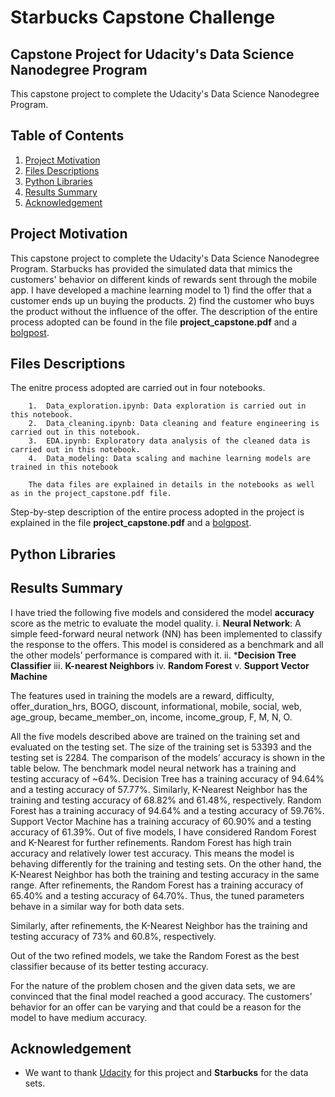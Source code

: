 # Starbucks Capstone Challenge
## Capstone Project for Udacity's Data Science Nanodegree Program

This capstone project to complete the Udacity's Data Science Nanodegree Program. 

## Table of Contents

1. [Project Motivation](#project_motivation)
2. [Files Descriptions](#files_descriptions)
3. [Python Libraries](#python_libraries)
4. [Results Summary](#results_summary)
5. [Acknowledgement](#acknowledgement)

<a name="project_motivation"></a>
## Project Motivation
This capstone project to complete the Udacity's Data Science Nanodegree Program. Starbucks has provided the simulated data that mimics the customers' behavior on different kinds of rewards sent through the mobile app. I have developed a machine learning model to 1) find the offer that a customer ends up un buying the products. 2) find the customer who buys the product without the influence of the offer. The description of the entire process adopted can be found in the file   **project_capstone.pdf** and a [bolgpost](https://anup-pandey123.medium.com/starbucks-capstone-challenge-4a763b207985).

<a name="files_descriptions"></a>
## Files Descriptions

The enitre process adopted are carried out in four notebooks.
    
        1.  Data_exploration.ipynb: Data exploration is carried out in this notebook.
        2.  Data_cleaning.ipynb: Data cleaning and feature engineering is carried out in this notebook.
        3.  EDA.ipynb: Exploratory data analysis of the cleaned data is carried out in this notebook.
        4.  Data_modeling: Data scaling and machine learning models are trained in this notebook
        
        The data files are explained in details in the notebooks as well as in the project_capstone.pdf file.

Step-by-step description of the entire process adopted in the project is explained in the file **project_capstone.pdf** and a [bolgpost](https://anup-pandey123.medium.com/starbucks-capstone-challenge-4a763b207985).

<a name="python_libraries"></a>
## Python Libraries

<a name="results_summary"></a>
## Results Summary

I have tried the following five models and considered the model **accuracy** score as the metric to evaluate the model quality.
           i.  **Neural Network**: A simple feed-forward neural network (NN) has been implemented to classify the response to the offers. This model is considered     			as a benchmark and all the other models’ performance is compared with it.
	   ii. ***Decision Tree Classifier**
          iii. **K-nearest Neighbors**
	   iv. **Random Forest**
	    v. **Support Vector Machine**
	    
The features used in training the models are a reward, difficulty, offer_duration_hrs, BOGO, discount, informational, mobile, social, web, age_group, became_member_on, income, income_group, F, M, N, O.


All the five models described above are trained on the training set and evaluated on the testing set. The size of the training set is 53393 and the testing set is 2284. The comparison of the models’ accuracy is shown in the table below. 
The benchmark model neural network has a training and testing accuracy of ~64%. Decision Tree has a training accuracy of 94.64% and a testing accuracy of 57.77%. Similarly, K-Nearest Neighbor has the training and testing accuracy of 68.82% and 61.48%, respectively. Random Forest has a training accuracy of 94.64% and a testing accuracy of 59.76%. Support Vector Machine has a training accuracy of 60.90% and a testing accuracy of 61.39%.
Out of five models, I have considered Random Forest and K-Nearest for further refinements. Random Forest has high train accuracy and relatively lower test accuracy. This means the model is behaving differently for the training and testing sets. On the other hand, the K-Nearest Neighbor has both the training and testing accuracy in the same range. 
	After refinements, the Random Forest has a training accuracy of 65.40% and a testing accuracy of 64.70%. Thus, the tuned parameters behave in a similar way for both data sets.

Similarly, after refinements, the K-Nearest Neighbor has the training and testing accuracy of 73% and 60.8%, respectively. 

Out of the two refined models, we take the Random Forest as the best classifier because of its better testing accuracy. 

For the nature of the problem chosen and the given data sets, we are convinced that the final model reached a good accuracy. The customers’ behavior for an offer can be varying and that could be a reason for the model to have medium accuracy.

<a name="acknowledgement"></a>
## Acknowledgement
* We want to thank [Udacity](https://www.udacity.com/) for this project and **Starbucks** for the data sets.

